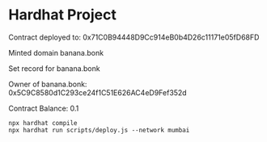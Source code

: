 # Hardhat Project


Contract deployed to: 0x71C0B94448D9Cc914eB0b4D26c11171e05fD68FD

Minted domain banana.bonk

Set record for banana.bonk

Owner of banana.bonk: 0x5C9C8580d1C293ce24f1C51E626AC4eD9Fef352d

Contract Balance: 0.1



```shell
npx hardhat compile
npx hardhat run scripts/deploy.js --network mumbai
```
